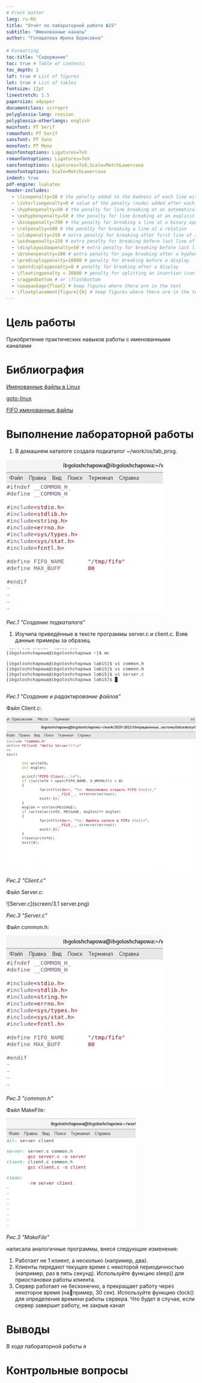 ```yaml
---
# Front matter
lang: ru-RU
title: "Отчёт по лабораторной работе №15"
subtitle: "Именованные каналы"
author: "Голощапова Ирина Борисовна"

# Formatting
toc-title: "Содержание"
toc: true # Table of contents
toc_depth: 2
lof: true # List of figures
lot: true # List of tables
fontsize: 12pt
linestretch: 1.5
papersize: a4paper
documentclass: scrreprt
polyglossia-lang: russian
polyglossia-otherlangs: english
mainfont: PT Serif
romanfont: PT Serif
sansfont: PT Sans
monofont: PT Mono
mainfontoptions: Ligatures=TeX
romanfontoptions: Ligatures=TeX
sansfontoptions: Ligatures=TeX,Scale=MatchLowercase
monofontoptions: Scale=MatchLowercase
indent: true
pdf-engine: lualatex
header-includes:
  - \linepenalty=10 # the penalty added to the badness of each line within a paragraph (no associated penalty node) Increasing the value makes tex try to have fewer lines in the paragraph.
  - \interlinepenalty=0 # value of the penalty (node) added after each line of a paragraph.
  - \hyphenpenalty=50 # the penalty for line breaking at an automatically inserted hyphen
  - \exhyphenpenalty=50 # the penalty for line breaking at an explicit hyphen
  - \binoppenalty=700 # the penalty for breaking a line at a binary operator
  - \relpenalty=500 # the penalty for breaking a line at a relation
  - \clubpenalty=150 # extra penalty for breaking after first line of a paragraph
  - \widowpenalty=150 # extra penalty for breaking before last line of a paragraph
  - \displaywidowpenalty=50 # extra penalty for breaking before last line before a display math
  - \brokenpenalty=100 # extra penalty for page breaking after a hyphenated line
  - \predisplaypenalty=10000 # penalty for breaking before a display
  - \postdisplaypenalty=0 # penalty for breaking after a display
  - \floatingpenalty = 20000 # penalty for splitting an insertion (can only be split footnote in standard LaTeX)
  - \raggedbottom # or \flushbottom
  - \usepackage{float} # keep figures where there are in the text
  - \floatplacement{figure}{H} # keep figures where there are in the text
---
```


# Цель работы

Приобретение практических навыков работы с именованными каналами


# Библиография
[Именованные файлы в Linux](https://losst.ru/tipy-fajlov-v-linux)


[goto-linux](https://goto-linux.com/2019/11/6/определение-типов-фаилов-в-linux/)


[FIFO именованные файлы](https://www.opennet.ru/docs/RUS/linux_parallel/node17.html)


# Выполнение лабораторной работы



1. В домашнем каталоге создала подкаталог ~/work/os/lab_prog.


![Создание подкаталога](screen/1.png)

*Рис.1 "Создание подкаталога"*


1. Изучила приведённые в тексте программы server.c и client.c. Взяв данные
примеры за образец.

![создание и редактирование файлов](screen/5.png)

*Рис.1 "Создание и радактирование файлов"*

Файл Client.c:

![Client.c:](screen/2.1клиент.png)

*Рис.2 "Client.c"*


Файл Server.c:

![Server.c](screen/3.1 server.png)

*Рис.3 "Server.c"*

Файл common.h:

![common.h](screen/1.1.png)

*Рис.3 "common.h"*

Файл MakeFile:

![MakeFile](screen/4.1make.png)

*Рис.3 "MakeFile"*



написала аналогичные программы, внеся следующие изменения:
1. Работает не 1 клиент, а несколько (например, два).
2. Клиенты передают текущее время с некоторой периодичностью (например, раз
в пять секунд). Используйте функцию sleep() для приостановки работы клиента.
3. Сервер работает не бесконечно, а прекращает работу через некоторое время (например, 30 сек). Используйте функцию clock() для определения времени работы
сервера. Что будет в случае, если сервер завершит работу, не закрыв канал




# Выводы

В ходе лабораторной работы я 


# Контрольные вопросы

